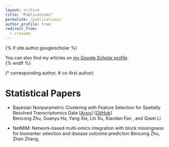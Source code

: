 ```yaml
---
layout: archive
title: "Publications"
permalink: /publications/
author_profile: true
redirect_from:
  - /resume
---
```


{% if site.author.googlescholar %}
  <div class="wordwrap">You can also find my articles on <a href="{{site.author.googlescholar}}">my Google Scholar profile</a>.</div>
{% endif %}

(* corresponding author, # co-first author)

Statistical Papers
==========
* Bayesian Nonparametric Clustering with Feature Selection for Spatially Resolved Transcriptomics Data [[Arxiv](https://arxiv.org/abs/2312.08324)] [[GitHub](https://github.com/new-zbc/BNPSpace)] <br>
  Bencong Zhu, Guanyu Hu, Yang Xie, Lin Xu, Xiaodan Fan , and Qiwei Li

* NetMIM: Network-based multi-omics integration with block missingness for biomarker selection and disease outcome prediction
  Bencong Zhu, Zhen Zhang, 

